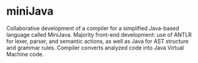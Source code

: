 # miniJava
Collaborative development of a compiler for a simplified Java-based language called MiniJava. 
Majority front-end development: use of ANTLR for lexer, parser, and semantic actions, as well as Java for AST structure and grammar rules. 
Compiler converts analyzed code into Java Virtual Machine code.
